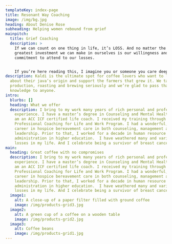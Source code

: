 ```yaml
---
templateKey: index-page
title: Resonant Way Coaching
image: /img/bg.jpg
heading: About Denise Rose
subheading: Helping women rebound from grief
mainpitch:
  title: Grief Coaching
  description: >
    If we can count on one thing in life, it’s LOSS. And no matter the type, the
    greatest investment we can make in ourselves is our willingness and
    commitment to attend to our losses.


    If you’re here reading this, I imagine you or someone you care deeply about has experienced a loss. Maybe it’s related to the death of a loved one, a health crisis, your job or career, the loss of your companion animal, a relationship, an empty nest, or a disconnection with yourself, a hole within you, something missing or incomplete in your life, a significant transition of any sort. Whatever it is, your heart is broken. 
description: Kaldi is the ultimate spot for coffee lovers who want to learn
  about their java’s origin and support the farmers that grew it. We take coffee
  production, roasting and brewing seriously and we’re glad to pass that
  knowledge to anyone.
intro:
  blurbs: []
  heading: What we offer
  description: I bring to my work many years of rich personal and professional
    experience. I have a master’s degree in Counseling and Mental Health and I
    am an ACC ICF certified life coach. I received my training through UC Davis’
    Professional Coaching for Life and Work Program. I had a wonderful, 20-year
    career in hospice bereavement care in both counseling, management and
    leadership. Prior to that, I worked for a decade in human resource
    administration in higher education.  I have weathered many and various
    losses in my life. And I celebrate being a survivor of breast cancer!
main:
  heading: Great coffee with no compromises
  description: I bring to my work many years of rich personal and professional
    experience. I have a master’s degree in Counseling and Mental Health and I
    am an ACC ICF certified life coach. I received my training through UC Davis’
    Professional Coaching for Life and Work Program. I had a wonderful, 20-year
    career in hospice bereavement care in both counseling, management and
    leadership. Prior to that, I worked for a decade in human resource
    administration in higher education.  I have weathered many and various
    losses in my life. And I celebrate being a survivor of breast cancer!
  image1:
    alt: A close-up of a paper filter filled with ground coffee
    image: /img/products-grid3.jpg
  image2:
    alt: A green cup of a coffee on a wooden table
    image: /img/products-grid2.jpg
  image3:
    alt: Coffee beans
    image: /img/products-grid1.jpg
---
```

